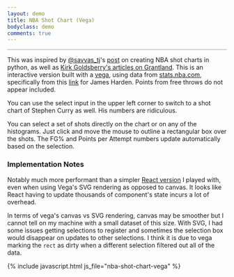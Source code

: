 ```yaml
---
layout: demo
title: NBA Shot Chart (Vega)
bodyclass: demo
comments: true
---
```


<div id="shot-chart-player-select"></div>
<div id="shot-chart" style="border: 1px solid #ccc;"></div>
<p></p>

This was inspired by [@savvas_tj](https://twitter.com/savvas_tj)'s
[post](http://savvastjortjoglou.com/nba-shot-sharts.html#Plotting-the-Shot-Chart-Data)
on creating NBA shot charts in python, as well as [Kirk Goldsberry's articles on Grantland](https://grantland.com/the-triangle/golden-state-warriors-illustrated/).
This is an interactive version built with a
[vega](http://vega.github.io/vega/), using data from
[stats.nba.com](http://stats.nba.com), specifically from this
[link](http://stats.nba.com/stats/shotchartdetail?CFID=33&CFPARAMS=2014-15&ContextFilter=&ContextMeasure=FGA&DateFrom=&DateTo=&GameID=&GameSegment=&LastNGames=0&LeagueID=00&Location=&MeasureType=Base&Month=0&OpponentTeamID=0&Outcome=&PaceAdjust=N&PerMode=PerGame&Period=0&PlayerID=201935&PlusMinus=N&Position=&Rank=N&RookieYear=&Season=2014-15&SeasonSegment=&SeasonType=Regular+Season&TeamID=0&VsConference=&VsDivision=&mode=Advanced&showDetails=0&showShots=1&showZones=0)
for James Harden. Points from free throws do not appear included.

You can use the select input in the upper left corner to switch to a
shot chart of Stephen Curry as well. His numbers are ridiculous.

You can select a set of shots directly on the chart or on any of the
histograms. Just click and move the mouse to outline a rectangular box
over the shots. The FG% and Points per Attempt numbers update
automatically based on the selection.

### Implementation Notes

Notably much more performant than a simpler
[React version](/demos/nba-shot-chart) I played with, even when using
Vega's SVG rendering as opposed to canvas. It looks like React having to
update thousands of component's state incurs a lot of overhead.

In terms of vega's canvas vs SVG rendering, canvas may be smoother but
I cannot tell on my machine with a small dataset of this size.  With
SVG, I had some issues getting selections to register and sometimes
the selection box would disappear on updates to other selections. I
think it is due to vega marking the `rect` as dirty when a different
selection filtered out all of the data.

{% include javascript.html js_file="nba-shot-chart-vega" %}
